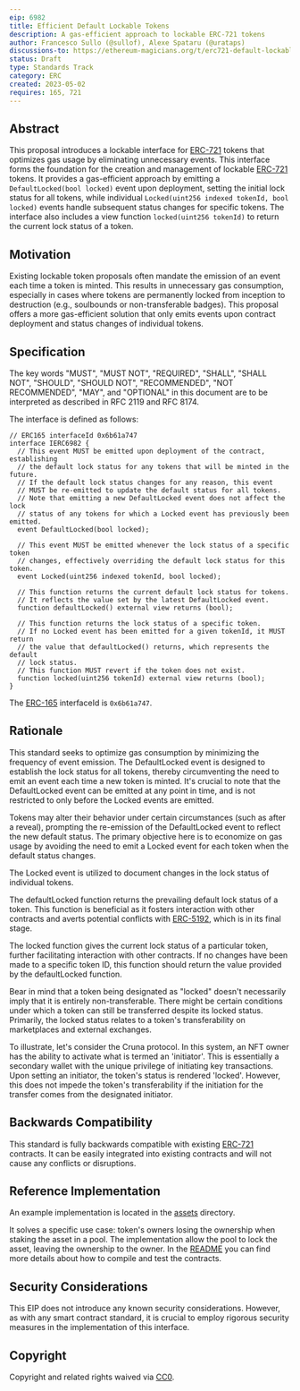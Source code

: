 ```yaml
---
eip: 6982
title: Efficient Default Lockable Tokens
description: A gas-efficient approach to lockable ERC-721 tokens
author: Francesco Sullo (@sullof), Alexe Spataru (@urataps)
discussions-to: https://ethereum-magicians.org/t/erc721-default-lockable-proposal/13366
status: Draft
type: Standards Track
category: ERC
created: 2023-05-02
requires: 165, 721
---
```


## Abstract

This proposal introduces a lockable interface for [ERC-721](./eip-721.md) tokens that optimizes gas usage by eliminating unnecessary events. This interface forms the foundation for the creation and management of lockable [ERC-721](./eip-721.md) tokens. It provides a gas-efficient approach by emitting a `DefaultLocked(bool locked)` event upon deployment, setting the initial lock status for all tokens, while individual `Locked(uint256 indexed tokenId, bool locked)` events handle subsequent status changes for specific tokens. The interface also includes a view function `locked(uint256 tokenId)` to return the current lock status of a token.

## Motivation

Existing lockable token proposals often mandate the emission of an event each time a token is minted. This results in unnecessary gas consumption, especially in cases where tokens are permanently locked from inception to destruction (e.g., soulbounds or non-transferable badges). This proposal offers a more gas-efficient solution that only emits events upon contract deployment and status changes of individual tokens.

## Specification

The key words "MUST", "MUST NOT", "REQUIRED", "SHALL", "SHALL NOT", "SHOULD", "SHOULD NOT", "RECOMMENDED", "NOT RECOMMENDED", "MAY", and "OPTIONAL" in this document are to be interpreted as described in RFC 2119 and RFC 8174.

The interface is defined as follows:

```solidity
// ERC165 interfaceId 0x6b61a747
interface IERC6982 {
  // This event MUST be emitted upon deployment of the contract, establishing 
  // the default lock status for any tokens that will be minted in the future.
  // If the default lock status changes for any reason, this event 
  // MUST be re-emitted to update the default status for all tokens.
  // Note that emitting a new DefaultLocked event does not affect the lock 
  // status of any tokens for which a Locked event has previously been emitted.
  event DefaultLocked(bool locked);

  // This event MUST be emitted whenever the lock status of a specific token 
  // changes, effectively overriding the default lock status for this token.
  event Locked(uint256 indexed tokenId, bool locked);

  // This function returns the current default lock status for tokens.
  // It reflects the value set by the latest DefaultLocked event.
  function defaultLocked() external view returns (bool);

  // This function returns the lock status of a specific token.
  // If no Locked event has been emitted for a given tokenId, it MUST return 
  // the value that defaultLocked() returns, which represents the default 
  // lock status.
  // This function MUST revert if the token does not exist.
  function locked(uint256 tokenId) external view returns (bool);
}
```

The [ERC-165](./eip-165.md) interfaceId is `0x6b61a747`.

## Rationale

This standard seeks to optimize gas consumption by minimizing the frequency of event emission. The DefaultLocked event is designed to establish the lock status for all tokens, thereby circumventing the need to emit an event each time a new token is minted. It's crucial to note that the DefaultLocked event can be emitted at any point in time, and is not restricted to only before the Locked events are emitted.

Tokens may alter their behavior under certain circumstances (such as after a reveal), prompting the re-emission of the DefaultLocked event to reflect the new default status. The primary objective here is to economize on gas usage by avoiding the need to emit a Locked event for each token when the default status changes.

The Locked event is utilized to document changes in the lock status of individual tokens.

The defaultLocked function returns the prevailing default lock status of a token. This function is beneficial as it fosters interaction with other contracts and averts potential conflicts with [ERC-5192](./eip-5192), which is in its final stage.

The locked function gives the current lock status of a particular token, further facilitating interaction with other contracts. If no changes have been made to a specific token ID, this function should return the value provided by the defaultLocked function.

Bear in mind that a token being designated as "locked" doesn't necessarily imply that it is entirely non-transferable. There might be certain conditions under which a token can still be transferred despite its locked status. Primarily, the locked status relates to a token's transferability on marketplaces and external exchanges.

To illustrate, let's consider the Cruna protocol. In this system, an NFT owner has the ability to activate what is termed an 'initiator'. This is essentially a secondary wallet with the unique privilege of initiating key transactions. Upon setting an initiator, the token's status is rendered 'locked'. However, this does not impede the token's transferability if the initiation for the transfer comes from the designated initiator. 

## Backwards Compatibility

This standard is fully backwards compatible with existing [ERC-721](./eip-721.md) contracts. It can be easily integrated into existing contracts and will not cause any conflicts or disruptions.

## Reference Implementation

An example implementation is located in the [assets](../assets/eip-6982) directory.

It solves a specific use case: token's owners losing the ownership when staking the asset in a pool. The implementation allow the pool to lock the asset, leaving the ownership to the owner. In the [README](../assets/eip-6982/README.md) you can find more details about how to compile and test the contracts.

## Security Considerations

This EIP does not introduce any known security considerations. However, as with any smart contract standard, it is crucial to employ rigorous security measures in the implementation of this interface.

## Copyright

Copyright and related rights waived via [CC0](../LICENSE.md).
